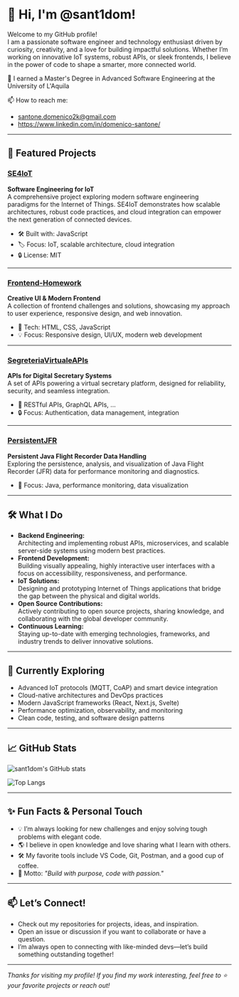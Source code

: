 # 👋 Hi, I'm @sant1dom!

Welcome to my GitHub profile!  
I am a passionate software engineer and technology enthusiast driven by curiosity, creativity, and a love for building impactful solutions. Whether I’m working on innovative IoT systems, robust APIs, or sleek frontends, I believe in the power of code to shape a smarter, more connected world.

🌱 I earned a Master's Degree in Advanced Software Engineering at the University of L'Aquila

📫 How to reach me:
  - santone.domenico2k@gmail.com
  - https://www.linkedin.com/in/domenico-santone/
---

## 🚀 Featured Projects

### [SE4IoT](https://github.com/sant1dom/SE4IoT)
**Software Engineering for IoT**  
A comprehensive project exploring modern software engineering paradigms for the Internet of Things. SE4IoT demonstrates how scalable architectures, robust code practices, and cloud integration can empower the next generation of connected devices.  
- 🛠️ Built with: JavaScript  
- 🏷️ Focus: IoT, scalable architecture, cloud integration  
- 🔒 License: MIT

---

### [Frontend-Homework](https://github.com/sant1dom/Frontend-Homework)
**Creative UI & Modern Frontend**  
A collection of frontend challenges and solutions, showcasing my approach to user experience, responsive design, and web innovation.  
- 🌈 Tech: HTML, CSS, JavaScript  
- 💡 Focus: Responsive design, UI/UX, modern web development

---

### [SegreteriaVirtualeAPIs](https://github.com/sant1dom/SegreteriaVirtualeAPIs)
**APIs for Digital Secretary Systems**  
A set of APIs powering a virtual secretary platform, designed for reliability, security, and seamless integration.  
- 🔗 RESTful APIs, GraphQL APIs, ...
- 🔒 Focus: Authentication, data management, integration  

---

### [PersistentJFR](https://github.com/sant1dom/PersistentJFR)
**Persistent Java Flight Recorder Data Handling**  
Exploring the persistence, analysis, and visualization of Java Flight Recorder (JFR) data for performance monitoring and diagnostics.  
- 🚦 Focus: Java, performance monitoring, data visualization

---

## 🛠️ What I Do

- **Backend Engineering:**  
  Architecting and implementing robust APIs, microservices, and scalable server-side systems using modern best practices.
- **Frontend Development:**  
  Building visually appealing, highly interactive user interfaces with a focus on accessibility, responsiveness, and performance.
- **IoT Solutions:**  
  Designing and prototyping Internet of Things applications that bridge the gap between the physical and digital worlds.
- **Open Source Contributions:**  
  Actively contributing to open source projects, sharing knowledge, and collaborating with the global developer community.
- **Continuous Learning:**  
  Staying up-to-date with emerging technologies, frameworks, and industry trends to deliver innovative solutions.

---

## 🌱 Currently Exploring

- Advanced IoT protocols (MQTT, CoAP) and smart device integration
- Cloud-native architectures and DevOps practices
- Modern JavaScript frameworks (React, Next.js, Svelte)
- Performance optimization, observability, and monitoring
- Clean code, testing, and software design patterns

---

## 📈 GitHub Stats

![sant1dom's GitHub stats](https://github-readme-stats.vercel.app/api?username=sant1dom&show_icons=true&theme=tokyonight)

![Top Langs](https://github-readme-stats.vercel.app/api/top-langs/?username=sant1dom&layout=compact&theme=tokyonight)

---

## ✨ Fun Facts & Personal Touch

- 💡 I’m always looking for new challenges and enjoy solving tough problems with elegant code.
- 🌎 I believe in open knowledge and love sharing what I learn with others.
- 🛠️ My favorite tools include VS Code, Git, Postman, and a good cup of coffee.
- 🎯 Motto: _"Build with purpose, code with passion."_

---

## 📫 Let’s Connect!

- Check out my repositories for projects, ideas, and inspiration.
- Open an issue or discussion if you want to collaborate or have a question.
- I’m always open to connecting with like-minded devs—let’s build something outstanding together!

---

_Thanks for visiting my profile! If you find my work interesting, feel free to ⭐️ your favorite projects or reach out!_

<!---
sant1dom/sant1dom is a ✨ special ✨ repository because its `README.md` (this file) appears on your GitHub profile.
You can click the Preview link to take a look at your changes.
--->
